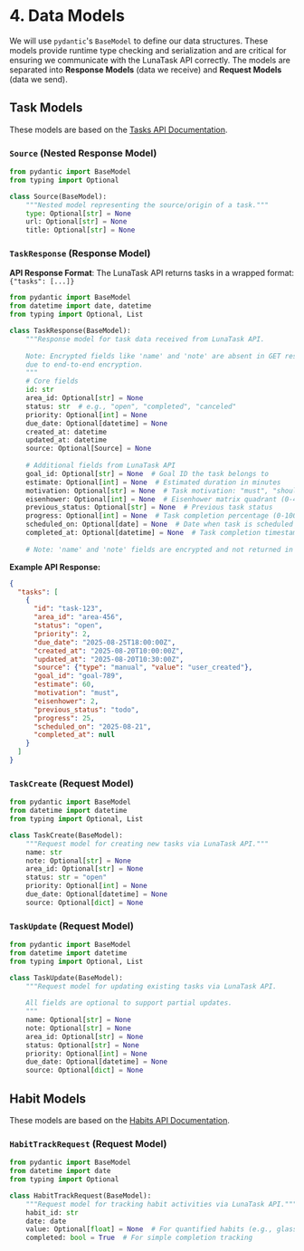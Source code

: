 # 4. Data Models

We will use `pydantic`'s `BaseModel` to define our data structures. These models provide runtime type checking and serialization and are critical for ensuring we communicate with the LunaTask API correctly. The models are separated into **Response Models** (data we receive) and **Request Models** (data we send).

## Task Models

These models are based on the [Tasks API Documentation](https://lunatask.app/api/tasks-api/show).

### `Source` (Nested Response Model)

```python
from pydantic import BaseModel
from typing import Optional

class Source(BaseModel):
    """Nested model representing the source/origin of a task."""
    type: Optional[str] = None
    url: Optional[str] = None
    title: Optional[str] = None
```

### `TaskResponse` (Response Model)

**API Response Format**: The LunaTask API returns tasks in a wrapped format: `{"tasks": [...]}`

```python
from pydantic import BaseModel
from datetime import date, datetime
from typing import Optional, List

class TaskResponse(BaseModel):
    """Response model for task data received from LunaTask API.
    
    Note: Encrypted fields like 'name' and 'note' are absent in GET responses
    due to end-to-end encryption.
    """
    # Core fields
    id: str
    area_id: Optional[str] = None
    status: str  # e.g., "open", "completed", "canceled"
    priority: Optional[int] = None
    due_date: Optional[datetime] = None
    created_at: datetime
    updated_at: datetime
    source: Optional[Source] = None
    
    # Additional fields from LunaTask API
    goal_id: Optional[str] = None  # Goal ID the task belongs to
    estimate: Optional[int] = None  # Estimated duration in minutes
    motivation: Optional[str] = None  # Task motivation: "must", "should", "want", "unknown"
    eisenhower: Optional[int] = None  # Eisenhower matrix quadrant (0-4)
    previous_status: Optional[str] = None  # Previous task status
    progress: Optional[int] = None  # Task completion percentage (0-100)
    scheduled_on: Optional[date] = None  # Date when task is scheduled
    completed_at: Optional[datetime] = None  # Task completion timestamp
    
    # Note: 'name' and 'note' fields are encrypted and not returned in responses
```

**Example API Response:**
```json
{
  "tasks": [
    {
      "id": "task-123",
      "area_id": "area-456",
      "status": "open",
      "priority": 2,
      "due_date": "2025-08-25T18:00:00Z",
      "created_at": "2025-08-20T10:00:00Z",
      "updated_at": "2025-08-20T10:30:00Z",
      "source": {"type": "manual", "value": "user_created"},
      "goal_id": "goal-789",
      "estimate": 60,
      "motivation": "must",
      "eisenhower": 2,
      "previous_status": "todo",
      "progress": 25,
      "scheduled_on": "2025-08-21",
      "completed_at": null
    }
  ]
}
```

### `TaskCreate` (Request Model)

```python
from pydantic import BaseModel
from datetime import datetime
from typing import Optional, List

class TaskCreate(BaseModel):
    """Request model for creating new tasks via LunaTask API."""
    name: str
    note: Optional[str] = None
    area_id: Optional[str] = None
    status: str = "open"
    priority: Optional[int] = None
    due_date: Optional[datetime] = None
    source: Optional[dict] = None
```

### `TaskUpdate` (Request Model)

```python
from pydantic import BaseModel
from datetime import datetime
from typing import Optional, List

class TaskUpdate(BaseModel):
    """Request model for updating existing tasks via LunaTask API.
    
    All fields are optional to support partial updates.
    """
    name: Optional[str] = None
    note: Optional[str] = None
    area_id: Optional[str] = None
    status: Optional[str] = None
    priority: Optional[int] = None
    due_date: Optional[datetime] = None
    source: Optional[dict] = None
```

## Habit Models

These models are based on the [Habits API Documentation](https://lunatask.app/api/habits-api/track-activity).

### `HabitTrackRequest` (Request Model)

```python
from pydantic import BaseModel
from datetime import date
from typing import Optional

class HabitTrackRequest(BaseModel):
    """Request model for tracking habit activities via LunaTask API."""
    habit_id: str
    date: date
    value: Optional[float] = None  # For quantified habits (e.g., glasses of water)
    completed: bool = True  # For simple completion tracking
```